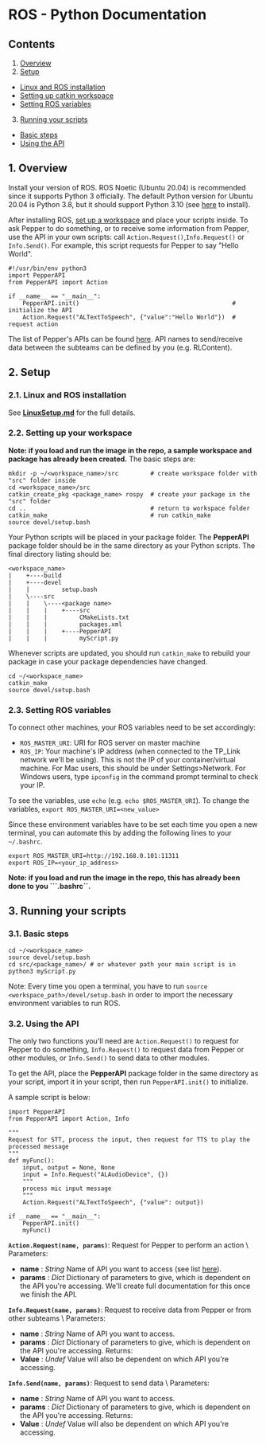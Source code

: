 # ROS - Python Documentation
## Contents
1. [Overview](#1-overview)
2. [Setup](#2-setup)
- [Linux and ROS installation](#21-linux-and-ros-installation)
- [Setting up catkin workspace](#22-setting-up-catkin-workspace)
- [Setting ROS variables](#23-setting-ROS-variables)
3. [Running your scripts](#3-running-your-scripts)
- [Basic steps](#31-basic-steps)
- [Using the API](#32-using-the-api)

## 1. Overview
Install your version of ROS. ROS Noetic (Ubuntu 20.04) is recommended since it supports Python 3 officially. The default Python version for Ubuntu 20.04 is Python 3.8, but it should support Python 3.10 (see [here](https://computingforgeeks.com/how-to-install-python-on-ubuntu-linux-system/) to install). 

After installing ROS, [set up a workspace](#22-setting-up-your-workspace) and place your scripts inside. To ask Pepper to do something, or to receive some information from Pepper, use the API in your own scripts: call ```Action.Request()```,```Info.Request()``` or ```Info.Send()```. For example, this script requests for Pepper to say "Hello World".
```
#!/usr/bin/env python3
import PepperAPI
from PepperAPI import Action

if __name__ == "__main__":	
	PepperAPI.init()                                           # initialize the API	
	Action.Request("ALTextToSpeech", {"value":"Hello World"})  # request action
```

The list of Pepper's APIs can be found [here](http://doc.aldebaran.com/2-5/naoqi/index.html). API names to send/receive data between the subteams can be defined by you (e.g. RLContent).

## 2. Setup
### 2.1. Linux and ROS installation
See **[LinuxSetup.md](https://github.com/RoboLecturer/RoboLecturer-Code/blob/api/LinuxSetup.md)** for the full details.

### 2.2. Setting up your workspace
**Note: if you load and run the image in the repo, a sample workspace and package has already been created.**
The basic steps are:
```
mkdir -p ~/<workspace_name>/src         # create workspace folder with "src" folder inside
cd <workspace_name>/src
catkin_create_pkg <package_name> rospy  # create your package in the "src" folder
cd ..                                   # return to workspace folder
catkin_make                             # run catkin_make
source devel/setup.bash
```

Your Python scripts will be placed in your package folder. The **PepperAPI** package folder should be in the same directory as your Python scripts.
The final directory listing should be:
```
<workspace_name>
|    +----build
|    +----devel
|    |         setup.bash
|    \----src
|    |    \----<package name>
|    |    |    +----src
|    |    |         CMakeLists.txt
|    |    |         packages.xml
|    |    |    +----PepperAPI
|    |    |         myScript.py
```

Whenever scripts are updated, you should run ```catkin_make``` to rebuild your package in case your package dependencies have changed.
```
cd ~/<workspace_name>
catkin_make
source devel/setup.bash
```

### 2.3. Setting ROS variables
To connect other machines, your ROS variables need to be set accordingly:
- ```ROS_MASTER_URI```: URI for ROS server on master machine
- ```ROS_IP```: Your machine's IP address (when connected to the TP_Link network we'll be using). This is not the IP of your container/virtual machine. For Mac users, this should be under Settings>Network. For Windows users, type ```ipconfig``` in the command prompt terminal to check your IP.

To see the variables, use ```echo``` (e.g. ```echo $ROS_MASTER_URI```). To change the variables, ```export ROS_MASTER_URI=<new_value>```

Since these environment variables have to be set each time you open a new terminal, you can automate this by adding the following lines to your ```~/.bashrc```.
```
export ROS_MASTER_URI=http://192.168.0.101:11311
export ROS_IP=<your_ip_address>
```
**Note: if you load and run the image in the repo, this has already been done to you ```.bashrc``.**

## 3. Running your scripts
### 3.1. Basic steps
```
cd ~/<workspace_name>
source devel/setup.bash
cd src/<package_name>/ # or whatever path your main script is in
python3 myScript.py
```

Note: Every time you open a terminal, you have to run ```source <workspace_path>/devel/setup.bash``` in order to import the necessary environment variables to run ROS.

### 3.2. Using the API
The only two functions you'll need are ```Action.Request()``` to request for Pepper to do something, ```Info.Request()``` to request data from Pepper or other modules, or ```Info.Send()``` to send data to other modules.

To get the API, place the **PepperAPI** package folder in the same directory as your script, import it in your script, then run ```PepperAPI.init()``` to initialize.

A sample script is below:
```
import PepperAPI
from PepperAPI import Action, Info

"""
Request for STT, process the input, then request for TTS to play the processed message
"""
def myFunc():
	input, output = None, None
	input = Info.Request("ALAudioDevice", {})
	"""
	process mic input message
	"""
	Action.Request("ALTextToSpeech", {"value": output})

if __name__ == "__main__":
	PepperAPI.init()
	myFunc()
```

**```Action.Request(name, params)```**: Request for Pepper to perform an action \\
Parameters:
- **name** : *String*
  Name of API you want to access (see list [here](http://doc.aldebaran.com/2-5/naoqi/index.html)).
- **params** : *Dict*
  Dictionary of parameters to give, which is dependent on the API you're accessing. We'll create full documentation for this once we finish the API.

**```Info.Request(name, params)```**: Request to receive data from Pepper or from other subteams \\
Parameters:
- **name** : *String*
  Name of API you want to access.
- **params** : *Dict*
  Dictionary of parameters to give, which is dependent on the API you're accessing.
Returns:
- **Value** : *Undef*
  Value will also be dependent on which API you're accessing.
  
**```Info.Send(name, params)```**: Request to send data \\
Parameters:
- **name** : *String*
  Name of API you want to access.
- **params** : *Dict*
  Dictionary of parameters to give, which is dependent on the API you're accessing.
Returns:
- **Value** : *Undef*
  Value will also be dependent on which API you're accessing.
